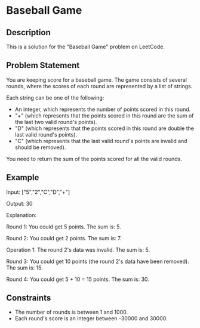 # Baseball Game

## Description

This is a solution for the "Baseball Game" problem on LeetCode.

## Problem Statement

You are keeping score for a baseball game. The game consists of several rounds, where the scores of each round are represented by a list of strings.

Each string can be one of the following:

- An integer, which represents the number of points scored in this round.
- "+" (which represents that the points scored in this round are the sum of the last two valid round's points).
- "D" (which represents that the points scored in this round are double the last valid round's points).
- "C" (which represents that the last valid round's points are invalid and should be removed).

You need to return the sum of the points scored for all the valid rounds.

## Example

Input: ["5","2","C","D","+"]

Output: 30

Explanation: 

Round 1: You could get 5 points. The sum is: 5.

Round 2: You could get 2 points. The sum is: 7.

Operation 1: The round 2's data was invalid. The sum is: 5.

Round 3: You could get 10 points (the round 2's data have been removed). The sum is: 15.

Round 4: You could get 5 + 10 = 15 points. The sum is: 30.

## Constraints

- The number of rounds is between 1 and 1000.
- Each round's score is an integer between -30000 and 30000.

